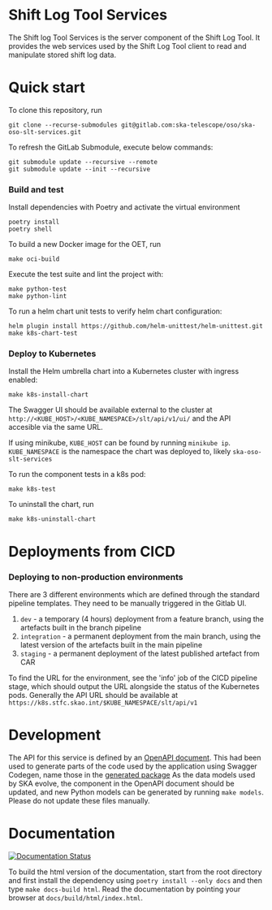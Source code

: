 Shift Log Tool Services
================================

The Shift log Tool Services is the server component of the
Shift Log Tool. It provides the web services used by the
Shift Log Tool client to read and manipulate stored
shift log data.

# Quick start
To clone this repository, run

```
git clone --recurse-submodules git@gitlab.com:ska-telescope/oso/ska-oso-slt-services.git
```

To refresh the GitLab Submodule, execute below commands:

```
git submodule update --recursive --remote
git submodule update --init --recursive
```

### Build and test

Install dependencies with Poetry and activate the virtual environment

```
poetry install
poetry shell
```

To build a new Docker image for the OET, run

```
make oci-build
```

Execute the test suite and lint the project with:

```
make python-test
make python-lint
```

To run a helm chart unit tests to verify helm chart configuration:

```
helm plugin install https://github.com/helm-unittest/helm-unittest.git
make k8s-chart-test
```

### Deploy to Kubernetes

Install the Helm umbrella chart into a Kubernetes cluster with ingress enabled:

```
make k8s-install-chart
```

The Swagger UI should be available external to the cluster at `http://<KUBE_HOST>/<KUBE_NAMESPACE>/slt/api/v1/ui/` and the API accesible via the same URL.

If using minikube, `KUBE_HOST` can be found by running `minikube ip`. 
`KUBE_NAMESPACE` is the namespace the chart was deployed to, likely `ska-oso-slt-services`

To run the component tests in a k8s pod:

```
make k8s-test
```

To uninstall the chart, run

```
make k8s-uninstall-chart
```

# Deployments from CICD

### Deploying to non-production environments

There are 3 different environments which are defined through the standard pipeline templates. They need to be manually triggered in the Gitlab UI.

1. `dev` - a temporary (4 hours) deployment from a feature branch, using the artefacts built in the branch pipeline
2. `integration` - a permanent deployment from the main branch, using the latest version of the artefacts built in the main pipeline
3. `staging` - a permanent deployment of the latest published artefact from CAR

To find the URL for the environment, see the 'info' job of the CICD pipeline stage, which should output the URL alongside the status of the Kubernetes pods.
Generally the API URL should be available at  `https://k8s.stfc.skao.int/$KUBE_NAMESPACE/slt/api/v1`


# Development

The API for this service is defined by an [OpenAPI document](src/ska_oso_slt_services/openapi/slt-openapi-v1.yaml).
This had been used to generate parts of the code used by the application using Swagger Codegen, name those in the [generated package](src/ska_oso_slt_services/slt/generated)
As the data models used by SKA evolve, the component in the OpenAPI document should be updated, and new Python models can be generated by running `make models`. Please do not update these files manually.

# Documentation

[![Documentation Status](https://readthedocs.org/projects/ska-telescope-ska-oso-slt-services/badge/?version=latest)](https://developer.skao.int/projects/ska-oso-slt-services/en/latest/?badge=latest)

To build the html version of the documentation, start 
from the root directory and first install the dependency using 
``poetry install --only docs`` and then type ``make docs-build html``. Read the documentation by pointing your browser
at ``docs/build/html/index.html``.
